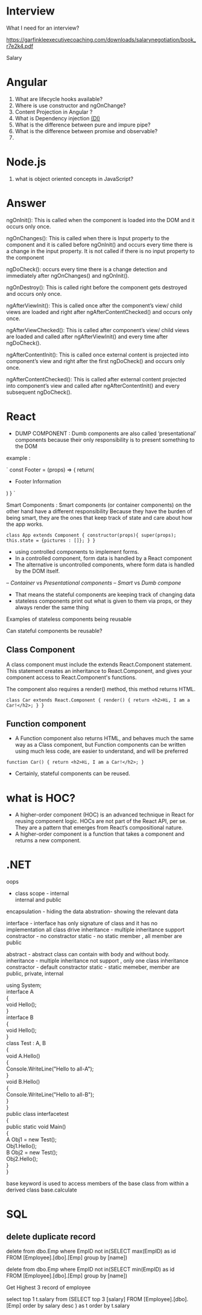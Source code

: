 # Interview

What I need for an interview?

https://garfinkleexecutivecoaching.com/downloads/salarynegotiation/book_r7e2k4.pdf



Salary 

# Angular

1. What are lifecycle hooks available?
2. Where is use constructor and ngOnChange?
3. Content Projection in Angular ? 
4. What is Dependency injection [(DI)](https://angular.io/guide/architecture-services#dependency-injection-di)  
5. What is the difference between pure and impure pipe?
6. What is the difference between promise and observable?
7. 


# **Node.js**

1. what is object oriented concepts in JavaScript?




# Answer

ngOnInit(): This is called when the component is loaded into the DOM and it occurs only once.

ngOnChanges(): This is called when there is Input property to the component and it is called before ngOnInit() and occurs every time there is a change in the input property. It is not called if there is no input property to the component

ngDoCheck(): occurs every time there is a change detection and immediately after ngOnChanges() and ngOnInit().

ngOnDestroy(): This is called right before the component gets destroyed and occurs only once.

ngAfterViewInit(): This is called once after the component’s view/ child views are loaded and right after ngAfterContentChecked() and occurs only once.

ngAfterViewChecked(): This is called after component’s view/ child views are loaded and called after ngAfterViewInit() and every time after ngDoCheck().

ngAfterContentInit(): This is called once external content is projected into component’s view and right after the first ngDoCheck() and occurs only once.

ngAfterContentChecked(): This is called after external content projected into component’s view and called after ngAfterContentInit() and every subsequent ngDoCheck().


# React

- DUMP COMPONENT : Dumb components are also called ‘presentational’ components because their only responsibility is to present something to the DOM

example : 

`
const Footer = (props) => {
  return(
  <div>
    <ul>
      <li>Footer Information</li>
    </ul>
  </div>
  )
}
`

Smart Components : Smart components (or container components) on the other hand have a different responsibility
Because they have the burden of being smart, they are the ones that keep track of state and care about how the app works.

`
class App extends Component {
  constructor(props){
    super(props);
    this.state = {pictures : []};
  }
}
`


- using controlled components to implement forms.
- In a controlled component, form data is handled by a React component
- The alternative is uncontrolled components, where form data is handled by the DOM itself.



– *Container* vs *Presentational components*
– *Smart* vs *Dumb compone*

- That means the stateful components are keeping track of changing data
- stateless components print out what is given to them via props, or they always render the same thing


Examples of stateless components being reusable



Can stateful components be reusable?


## Class Component
A class component must include the extends React.Component statement. This statement creates an inheritance to React.Component, and gives your component access to React.Component's functions.

The component also requires a render() method, this method returns HTML.

`
class Car extends React.Component {
  render() {
    return <h2>Hi, I am a Car!</h2>;
  }
}
`

## Function component

- A Function component also returns HTML, and behaves much the same way as a Class component, but Function components can be written using much less code, are easier to understand, and will be preferred

`
function Car() {
  return <h2>Hi, I am a Car!</h2>;
}
`

- Certainly, stateful components can be reused.


# what is HOC?

- A higher-order component (HOC) is an advanced technique in React for reusing component logic. HOCs are not part of the React API, per se. They are a pattern that emerges from React’s compositional nature.
- A higher-order component is a function that takes a component and returns a new component.




# .NET

oops
-   class scope  - internal  
internal and public

encapsulation - hiding the data
abstration- showing the relevant data 

interface - interface has only signature of class and it has no implementation
            all class drive 
			inheritance - multiple inheritance support
			constractor  - no constractor
			static - no static member , all member are public
			
abstract - abstract class can contain with body and without body.
           inheritance - multiple inheritance not support , only one class inheritance
		   constractor - default constractor
		   static - static memeber, member are public, private, internal
		 

		
		
using System;  
interface A  
{  
    void Hello();  
}  
interface B  
{  
    void Hello();  
}  
class Test : A, B  
{  
    void A.Hello()  
    {  
        Console.WriteLine("Hello to all-A");  
    }  
    void B.Hello()  
    {  
        Console.WriteLine("Hello to all-B");  
    }  
}  
public class interfacetest  
{  
    public static void Main()  
    {  
        A Obj1 = new Test();  
        Obj1.Hello();  
        B Obj2 = new Test();  
        Obj2.Hello();  
    }  
}		
		

base keyword is used to access members of the base class from within a derived class 
       base.calculate
	   
	   
# SQL

## delete duplicate record

delete from dbo.Emp where EmpID not in(SELECT max(EmpID) as id     
  FROM [Employee].[dbo].[Emp]
  group by [name])
  
  
delete from dbo.Emp where EmpID not in(SELECT min(EmpID) as id     
  FROM [Employee].[dbo].[Emp]
  group by [name])  
  
  
  Get Highest 3 record of employee
  
  select top 1 t.salary from 
(SELECT  top 3 [salary]
  FROM [Employee].[dbo].[Emp]
  order by salary desc
  ) as t order by t.salary 


	   
	   



